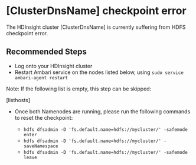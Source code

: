 <properties
    pageTitle="HDInsight cluster having HDFS checkpoint error"
    description="HDInsight cluster having HDFS checkpoint error"
    infoBubbleText="Found recent cluster failure. See details on the right."
    service="microsoft.hdinsight"
    resource="clusters"
    authors="nealbh"
    ms.author="nebhatta"
    displayOrder="33"
    articleId="Hdi_Health_Checkpoint"
    diagnosticScenario="HDInsightHdfsCheckpointInsight"
    selfHelpType="rca"
    supportTopicIds="32636425"
    resourceTags=""
    productPesIds="15078"
    cloudEnvironments="public, blackForest, fairfax, mooncake"
/>

# <!--$ClusterDnsName-->[ClusterDnsName]<!--/$ClusterDnsName--> checkpoint error
<!--issueDescription-->
The HDInsight cluster <!--$ClusterDnsName-->[ClusterDnsName]<!--/$ClusterDnsName--> is currently suffering from HDFS checkpoint error. 
<!--/issueDescription-->

## **Recommended Steps**

* Log onto your HDInsight cluster
* Restart Ambari service on the nodes listed below, using `sudo service ambari-agent restart`

Note: If the following list is empty, this step can be skipped:

  <!--$listhosts-->[listhosts]<!--/$listhosts-->

* Once both Namenodes are running, please run the following commands to reset the checkpoint:

  * `hdfs dfsadmin -D 'fs.default.name=hdfs://mycluster/' -safemode enter`
  * `hdfs dfsadmin -D 'fs.default.name=hdfs://mycluster/' -saveNamespace`
  * `hdfs dfsadmin -D 'fs.default.name=hdfs://mycluster/' -safemode leave`
  
